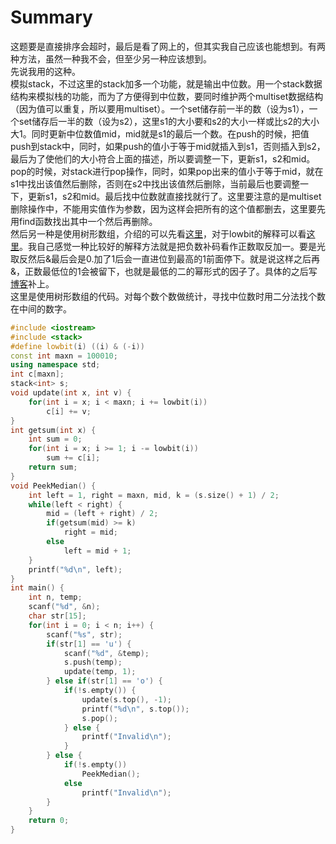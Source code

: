 # Summary
这题要是直接排序会超时，最后是看了网上的，但其实我自己应该也能想到。有两种方法，虽然一种我不会，但至少另一种应该想到。  
先说我用的这种。  
模拟stack，不过这里的stack加多一个功能，就是输出中位数。用一个stack数据结构来模拟栈的功能，而为了方便得到中位数，要同时维护两个multiset数据结构（因为值可以重复，所以要用multiset）。一个set储存前一半的数（设为s1），一个set储存后一半的数（设为s2），这里s1的大小要和s2的大小一样或比s2的大小大1。同时更新中位数值mid，mid就是s1的最后一个数。在push的时候，把值push到stack中，同时，如果push的值小于等于mid就插入到s1，否则插入到s2，最后为了使他们的大小符合上面的描述，所以要调整一下，更新s1，s2和mid。pop的时候，对stack进行pop操作，同时，如果pop出来的值小于等于mid，就在s1中找出该值然后删除，否则在s2中找出该值然后删除，当前最后也要调整一下，更新s1，s2和mid。最后找中位数就直接找就行了。这里要注意的是multiset删除操作中，不能用实值作为参数，因为这样会把所有的这个值都删去，这里要先用find函数找出其中一个然后再删除。  
然后另一种是使用树形数组，介绍的可以先看[这里](https://www.cnblogs.com/zhangshu/archive/2011/08/16/2141396.html)，对于lowbit的解释可以看[这里](https://blog.csdn.net/weixin_30387423/article/details/97675528)。我自己感觉一种比较好的解释方法就是把负数补码看作正数取反加一。要是光取反然后&最后会是0.加了1后会一直进位到最高的1前面停下。就是说这样之后再&，正数最低位的1会被留下，也就是最低的二的幂形式的因子了。具体的之后写[博客](https://www.yucongsplayground.top)补上。  
这里是使用树形数组的代码。对每个数个数做统计，寻找中位数时用二分法找个数在中间的数字。  

```c++
#include <iostream>
#include <stack>
#define lowbit(i) ((i) & (-i))
const int maxn = 100010;
using namespace std;
int c[maxn];
stack<int> s;
void update(int x, int v) {
    for(int i = x; i < maxn; i += lowbit(i))
        c[i] += v;
}
int getsum(int x) {
    int sum = 0;
    for(int i = x; i >= 1; i -= lowbit(i))
        sum += c[i];
    return sum;
}
void PeekMedian() {
    int left = 1, right = maxn, mid, k = (s.size() + 1) / 2;
    while(left < right) {
        mid = (left + right) / 2;
        if(getsum(mid) >= k)
            right = mid;
        else
            left = mid + 1;
    }
    printf("%d\n", left);
}
int main() {
    int n, temp;
    scanf("%d", &n);
    char str[15];
    for(int i = 0; i < n; i++) {
        scanf("%s", str);
        if(str[1] == 'u') {
            scanf("%d", &temp);
            s.push(temp);
            update(temp, 1);
        } else if(str[1] == 'o') {
            if(!s.empty()) {
                update(s.top(), -1);
                printf("%d\n", s.top());
                s.pop();
            } else {
                printf("Invalid\n");
            }
        } else {
            if(!s.empty())
                PeekMedian();
            else
                printf("Invalid\n");
        }
    }
    return 0;
}
```
